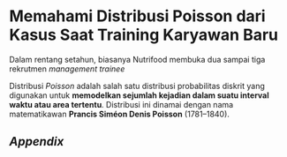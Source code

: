 # Memahami Distribusi Poisson dari Kasus Saat Training Karyawan Baru


Dalam rentang setahun, biasanya Nutrifood membuka dua sampai tiga
rekrutmen *management trainee*

Distribusi *Poisson* adalah salah satu distribusi probabilitas diskrit
yang digunakan untuk **memodelkan sejumlah kejadian dalam suatu interval
waktu atau area tertentu**. Distribusi ini dinamai dengan nama
matematikawan **Prancis Siméon Denis Poisson** (1781–1840).

## *Appendix*
